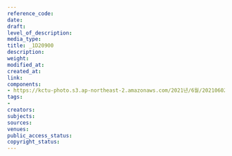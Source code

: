 ```yaml
---
reference_code: 
date: 
draft: 
level_of_description: 
media_type: 
title: _1D20900
description: 
weight: 
modified_at: 
created_at: 
link: 
components:
- https://kctu-photo.s3.ap-northeast-2.amazonaws.com/2021년/6월/20210602_산재처리+지연+근본+대책수립!+민주노총+결의대회/_1D20900.jpg
tags:
- 
creators: 
subjects: 
sources: 
venues: 
public_access_status: 
copyright_status: 
---
```

